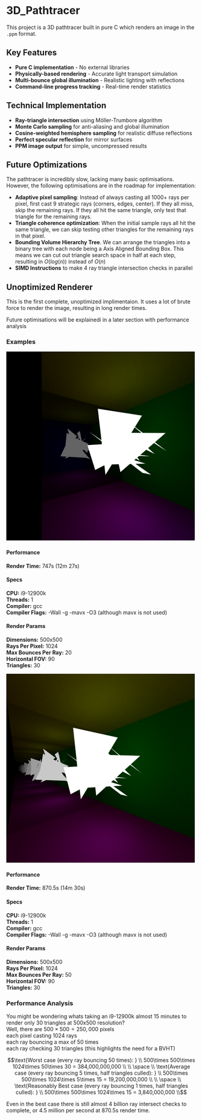 # 3D_Pathtracer
This project is a 3D pathtracer built in pure C which renders an image in the `.ppm` format. 

## Key Features
- **Pure C implementation** - No external libraries
- **Physically-based rendering** - Accurate light transport simulation
- **Multi-bounce global illumination** - Realistic lighting with reflections
- **Command-line progress tracking** - Real-time render statistics

## Technical Implementation
- **Ray-triangle intersection** using Möller-Trumbore algorithm
- **Monte Carlo sampling** for anti-aliasing and global illumination
- **Cosine-weighted hemisphere sampling** for realistic diffuse reflections
- **Perfect specular reflection** for mirror surfaces
- **PPM image output** for simple, uncompressed results

## Future Optimizations
The pathtracer is incredibly slow, lacking many basic optimisations. However, the following optimisations are in the roadmap for implementation:
- **Adaptive pixel sampling**: Instead of always casting all 1000+ rays per pixel, first cast 9 strategic rays (corners, edges, center). If they all miss, skip the remaining rays. If they all hit the same triangle, only test that triangle for the remaining rays.
- **Triangle coherence optimization**: When the initial sample rays all hit the same triangle, we can skip testing other triangles for the remaining rays in that pixel.
 - **Bounding Volume Hierarchy Tree**. We can arrange the triangles into a binary tree with each node being a Axis Aligned Bounding Box. This means we can cut out triangle search space in half at each step, resulting in $O(log(n))$ instead of $O(n)$
 - **SIMD Instructions** to make 4 ray triangle intersection checks in parallel

## Unoptimized Renderer
This is the first complete, unoptimized implimentaion. It uses a lot of brute force to render the image, resulting in long render times.

Future optimisations will be explainedi in a later section with performance analysis

### Examples
![blob of bright triangles in a multi colored room with a mirror](readme_images/Render1.png)  
#### Performance
**Render Time:** 747s (12m 27s)  
#### Specs  
**CPU:** i9-12900k  
**Threads:** 1  
**Compiler:** gcc  
**Compiler Flags:** -Wall -g -mavx -O3 (although mavx is not used)  
#### Render Params
**Dimensions:** 500x500  
**Rays Per Pixel:** 1024  
**Max Bounces Per Ray:** 20  
**Horizontal FOV:** 90  
**Triangles:** 30

![blob of bright triangles in a multi colored room with mirros facing each other so its repeated a bunch of times](readme_images/Render2.png)  

#### Performance
**Render Time:** 870.5s (14m 30s)  
#### Specs  
**CPU:** i9-12900k  
**Threads:** 1  
**Compiler:** gcc  
**Compiler Flags:** -Wall -g -mavx -O3 (although mavx is not used)  
#### Render Params
**Dimensions:** 500x500  
**Rays Per Pixel:** 1024  
**Max Bounces Per Ray:** 50  
**Horizontal FOV:** 90  
**Triangles:** 30

### Performance Analysis
You might be wondering whats taking an i9-12900k almost 15 minutes to render only 30 triangles at 500x500 resolution?  
Well, there are $500\times500 = 250,000$ pixels  
each pixel casting $1024$ rays  
each ray bouncing a max of $50$ times  
each ray checking $30$ triangles (this highlights the need for a BVHT)  
```math
\text{Worst case (every ray bouncing 50 times): } \\
500\times 500\times 1024\times 50\times 30 = 384,000,000,000 \\
\\ \space \\
\text{Average case (every ray bouncing 5 times, half triangles culled): } \\
500\times 500\times 1024\times 5\times 15 = 19,200,000,000 \\
\\ \space \\
\text{Reasonably Best case (every ray bouncing 1 times, half triangles culled): } \\
500\times 500\times 1024\times 15 = 3,840,000,000 \\
```
Even in the best case there is still almost 4 billion ray intersect checks to complete, or 4.5 million per second at 870.5s render time.